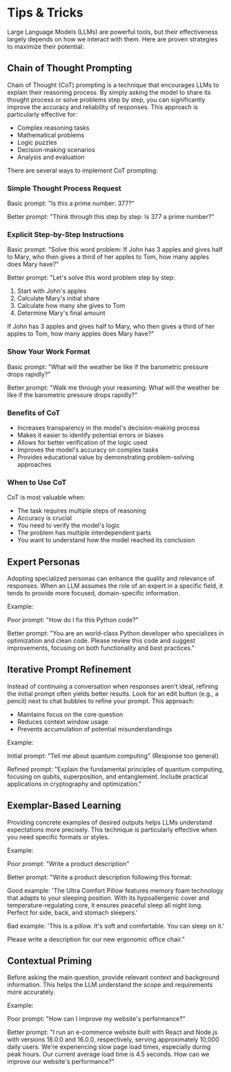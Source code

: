 # Tips & Tricks

Large Language Models (LLMs) are powerful tools, but their effectiveness largely depends on how we interact with them. Here are proven strategies to maximize their potential:

## Chain of Thought Prompting

Chain of Thought (CoT) prompting is a technique that encourages LLMs to explain their reasoning process. By simply asking the model to share its thought process or solve problems step by step, you can significantly improve the accuracy and reliability of responses. This approach is particularly effective for:

- Complex reasoning tasks
- Mathematical problems
- Logic puzzles
- Decision-making scenarios
- Analysis and evaluation

There are several ways to implement CoT prompting:

### Simple Thought Process Request

Basic prompt: "Is this a prime number: 377?"

Better prompt: "Think through this step by step: Is 377 a prime number?"

### Explicit Step-by-Step Instructions

Basic prompt: "Solve this word problem: If John has 3 apples and gives half to Mary, who then gives a third of her apples to Tom, how many apples does Mary have?"

Better prompt: "Let's solve this word problem step by step:

1. Start with John's apples
2. Calculate Mary's initial share
3. Calculate how many she gives to Tom
4. Determine Mary's final amount

If John has 3 apples and gives half to Mary, who then gives a third of her apples to Tom, how many apples does Mary have?"

### Show Your Work Format

Basic prompt: "What will the weather be like if the barometric pressure drops rapidly?"

Better prompt: "Walk me through your reasoning: What will the weather be like if the barometric pressure drops rapidly?"

### Benefits of CoT

- Increases transparency in the model's decision-making process
- Makes it easier to identify potential errors or biases
- Allows for better verification of the logic used
- Improves the model's accuracy on complex tasks
- Provides educational value by demonstrating problem-solving approaches

### When to Use CoT

CoT is most valuable when:

- The task requires multiple steps of reasoning
- Accuracy is crucial
- You need to verify the model's logic
- The problem has multiple interdependent parts
- You want to understand how the model reached its conclusion

## Expert Personas

Adopting specialized personas can enhance the quality and relevance of responses. When an LLM assumes the role of an expert in a specific field, it tends to provide more focused, domain-specific information.

Example:

Poor prompt: "How do I fix this Python code?"

Better prompt: "You are an world-class Python developer who specializes in optimization and clean code. Please review this code and suggest improvements, focusing on both functionality and best practices."

## Iterative Prompt Refinement

Instead of continuing a conversation when responses aren't ideal, refining the initial prompt often yields better results. Look for an edit button (e.g., a pencil) next to chat bubbles to refine your prompt. This approach:

- Maintains focus on the core question
- Reduces context window usage
- Prevents accumulation of potential misunderstandings

Example:

Initial prompt: "Tell me about quantum computing"
(Response too general)

Refined prompt: "Explain the fundamental principles of quantum computing, focusing on qubits, superposition, and entanglement. Include practical applications in cryptography and optimization."

## Exemplar-Based Learning

Providing concrete examples of desired outputs helps LLMs understand expectations more precisely. This technique is particularly effective when you need specific formats or styles.

Example:

Poor prompt: "Write a product description"

Better prompt: "Write a product description following this format:

Good example:
'The Ultra Comfort Pillow features memory foam technology that adapts to your sleeping position. With its hypoallergenic cover and temperature-regulating core, it ensures peaceful sleep all night long. Perfect for side, back, and stomach sleepers.'

Bad example:
'This is a pillow. It's soft and comfortable. You can sleep on it.'

Please write a description for our new ergonomic office chair."

## Contextual Priming

Before asking the main question, provide relevant context and background information. This helps the LLM understand the scope and requirements more accurately.

Example:

Poor prompt: "How can I improve my website's performance?"

Better prompt: "I run an e-commerce website built with React and Node.js with versions 18.0.0 and 16.0.0, respectively, serving approximately 10,000 daily users. We're experiencing slow page load times, especially during peak hours. Our current average load time is 4.5 seconds. How can we improve our website's performance?"
